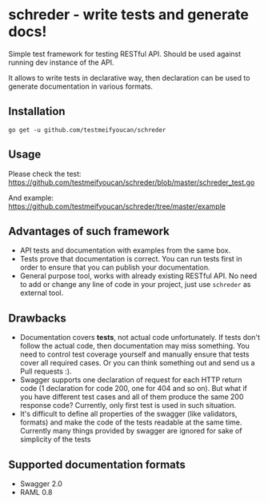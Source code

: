# schreder - write tests and generate docs!

Simple test framework for testing RESTful API. Should be used against running dev instance of the API.

It allows to write tests in declarative way, then declaration can be used to generate documentation in various formats.

## Installation

```
go get -u github.com/testmeifyoucan/schreder
```

## Usage

Please check the test: https://github.com/testmeifyoucan/schreder/blob/master/schreder_test.go

And example: https://github.com/testmeifyoucan/schreder/tree/master/example

## Advantages of such framework

- API tests and documentation with examples from the same box.
- Tests prove that documentation is correct. You can run tests first in order to ensure that you can publish your documentation.
- General purpose tool, works with already existing RESTful API. No need to add or change any line of code in your project, just use `schreder` as external tool.

## Drawbacks

- Documentation covers **tests**, not actual code unfortunately. If tests don't follow the actual code, then documentation may miss something. You need to control test coverage yourself and manually ensure that tests cover all required cases. Or you can think something out and send us a Pull requests :).
- Swagger supports one declaration of request for each HTTP return code (1 declaration for code 200, one for 404 and so on). But what if you have different test cases and all of them produce the same 200 response code? Currently, only first test is used in such situation.
- It's difficult to define all properties of the swagger (like validators, formats) and make the code of the tests readable at the same time. Currently many things provided by swagger are ignored for sake of simplicity of the tests

## Supported documentation formats

- Swagger 2.0
- RAML 0.8
